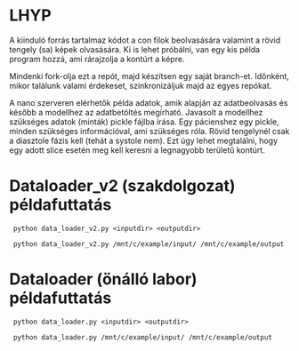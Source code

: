 # LHYP

A kiinduló forrás tartalmaz kódot a con filok beolvasására valamint a rövid tengely (sa) képek olvasására. Ki is lehet próbálni, van egy kis példa program hozzá, ami rárajzolja a kontúrt a képre.

Mindenki fork-olja ezt a repót, majd készítsen egy saját branch-et. Időnként, mikor találunk valami érdekeset, szinkronizáljuk majd az egyes repókat.

A nano szerveren elérhetők példa adatok, amik alapján az adatbeolvasás és később a modellhez az adatbetöltés megírható. Javasolt a modellhez szükséges adatok (minták) pickle fájlba írása. Egy pácienshez egy pickle, minden szükséges információval, ami szükséges róla. Rövid tengelynél csak a diasztole fázis kell (tehát a systole nem). Ezt úgy lehet megtalálni, hogy egy adott slice esetén meg kell keresni a legnagyobb területű kontúrt.

# Dataloader_v2 (szakdolgozat) példafuttatás
```
 python data_loader_v2.py <inputdir> <outputdir>
 ```

```
 python data_loader_v2.py /mnt/c/example/input/ /mnt/c/example/output
 ```

# Dataloader (önálló labor) példafuttatás
```
 python data_loader.py <inputdir> <outputdir>
 ```

```
 python data_loader.py /mnt/c/example/input/ /mnt/c/example/output
 ```